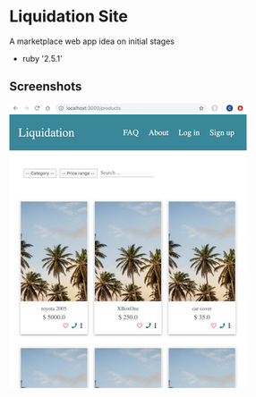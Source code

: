 # Liquidation Site

A marketplace web app idea on initial stages

* ruby '2.5.1'

## Screenshots


![image1](app/assets/images/github-image1.png)
